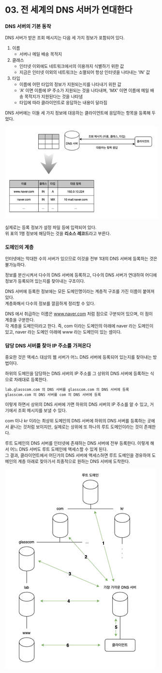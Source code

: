# 03. 전 세계의 DNS 서버가 연대한다

### DNS 서버의 기본 동작

DNS 서버가 받은 조회 메시지는 다음 세 가지 정보가 포함되어 있다.
1. 이름
   - 서버나 메일 배송 목적지
2. 클래스
   - 인터넷 이외에도 네트워크에서의 이용까지 식별하기 위한 값
   - 지금은 인터넷 이외의 네트워크는 소멸되어 항상 인터넷을 나타내는 'IN' 값
3. 타입
   - 이름에 어떤 타입의 정보가 지원되는지를 나타내기 위한 값
   - 'A' 이면 이름에 IP 주소가 지원되는 것을 나타내며, 'MX' 이면 이름에 메일 배송 목적지가 지원된다는 것을 나타냄
   - 타입에 따라 클라이언트로 응답하는 내용이 달라짐
   
DNS 서버에는 이들 세 가지 정보에 대응하는 클라이언트에 응답하는 항목을 등록해 두었다.

![DNS 서버의 기본 동작](images/IMG_01_03_01.png)

실제로는 등록 정보가 설정 파일 등에 입력되어 있다.  
위 표의 1행 정보에 해당하는 것을 **리소스 레코드**라고 부른다.

### 도메인의 계층

인터넷에는 막대한 수의 서버가 있으므로 이것을 전부 1대의 DNS 서버에 등록하는 것은 불가능하다.

정보를 분산시켜서 다수의 DNS 서버에 등록하고, 다수의 DNS 서버가 연대하여 어디에 정보가 등록되어 있는지를 찾아내는 구조이다.

DNS 서버에 등록한 정보에는 모든 도메인명이라는 계층적 구조를 가진 이름이 붙여져 있다.  
계층화해서 다수의 정보를 깔끔하게 정리할 수 있다.

DNS 에서 취급하는 이름은 www.naver.com 처럼 점으로 구분되어 있으며, 이 점이 계층을 구분한다.  
각 계층을 도메인이라고 한다. 즉, com 이라는 도메인의 아래에 naver 라는 도메인이 있고, naver 라는 도메인 아래에 www 라는 도메인이 있는 셈이다.

### 담당 DNS 서버를 찾아 IP 주소를 가져온다

중요한 것은 액세스 대상의 웹 서버가 어느 DNS 서버에 등록되어 있는지를 찾아내는 방법이다.

하위의 도메인을 담당하는 DNS 서버의 IP 주소를 그 상위의 DNS 서버에 등록하는 식으로 차례대로 등록한다.  

```
lab.glasscom.com 의 DNS 서버를 glasscom.com 의 DNS 서버에 등록
glasscom.com 의 DNS 서버를 com 의 DNS 서버에 등록
```

이렇게 하면서 상위의 DNS 서버에 가면 하위의 DNS 서버의 IP 주소를 알 수 있고, 거기에서 조회 메시지를 보낼 수 있다.

com 이나 kr 이라는 최상위 도메인의 DNS 서버에 하위의 DNS 서버를 등록하는 곳에서 끝나는 것처럼 보이지만, 실제로는 상위에 또 하나의 루트 도메인이라는 것이 존재한다.

루트 도메인의 DNS 서버를 인터넷에 존재하는 DNS 서버에 전부 등록한다. 이렇게 해서 어느 DNS 서버도 루트 도메인에 액세스할 수 있게 된다.  
그 결과, 클라이언트에서 어딘가의 DNS 서버에 액세스하면 루트 도메인을 경유하여 도메인의 계층 아래로 찾아가서 최종적으로 원하는 DNS 서버에 도착한다.

![DNS 서버들의 조회 동작](images/IMG_01_03_02.png)